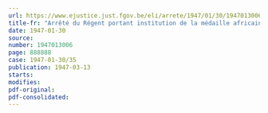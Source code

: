 ```yaml
---
url: https://www.ejustice.just.fgov.be/eli/arrete/1947/01/30/1947013006/justel
title-fr: "Arrêté du Régent portant institution de la médaille africaine de la guerre 1940-1945"
date: 1947-01-30
source:
number: 1947013006
page: 888888
case: 1947-01-30/35
publication: 1947-03-13
starts:
modifies:
pdf-original:
pdf-consolidated:
---
```


